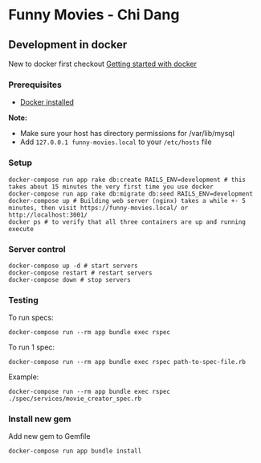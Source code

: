 # Funny Movies - Chi Dang

## Development in docker

New to docker first checkout [Getting started with docker](https://docs.docker.com/get-started/)

### Prerequisites

* [Docker installed](https://docs.docker.com/docker-for-mac/install/)

**Note:**
* Make sure your host has directory permissions for /var/lib/mysql
* Add `127.0.0.1 funny-movies.local` to your `/etc/hosts` file

### Setup

    docker-compose run app rake db:create RAILS_ENV=development # this takes about 15 minutes the very first time you use docker
    docker-compose run app rake db:migrate db:seed RAILS_ENV=development
    docker-compose up # Building web server (nginx) takes a while +- 5 minutes, then visit https://funny-movies.local/ or http://localhost:3001/
    docker ps # to verify that all three containers are up and running execute 

### Server control

    docker-compose up -d # start servers
    docker-compose restart # restart servers
    docker-compose down # stop servers

### Testing

To run specs:

    docker-compose run --rm app bundle exec rspec

To run 1 spec:

    docker-compose run --rm app bundle exec rspec path-to-spec-file.rb

Example:
    
    docker-compose run --rm app bundle exec rspec ./spec/services/movie_creator_spec.rb
### Install new gem

Add new gem to Gemfile

    docker-compose run app bundle install
